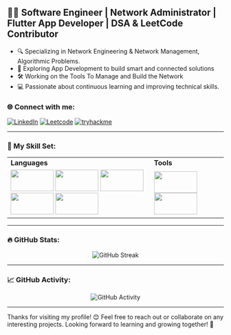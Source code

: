 ## 👨‍💻 Software Engineer | Network Administrator | Flutter App Developer | DSA & LeetCode Contributor

- 🔍 Specializing in Network Engineering & Network Management, Algorithmic Problems.
- 📱 Exploring App Development to build smart and connected solutions
- 🛠️ Working on the Tools To Manage and Build the Network
- 💻 Passionate about continuous learning and improving technical skills.

### 🌐 Connect with me:
[![LinkedIn](https://img.shields.io/badge/-LinkedIn-blue?style=flat-square&logo=LinkedIn&logoColor=white)](https://www.linkedin.com/in/hussainahmad02/) 
[![Leetcode](https://img.shields.io/badge/-Leetcode-orange?style=flat-square&logo=Leetcode&logoColor=white)](https://leetcode.com/u/hussainahmad02/)
[![tryhackme](https://img.shields.io/badge/-tryhackme-00D0A3?style=flat-square&logo=tryhackme&logoColor=white)](https://tryhackme.com/r/p/hussainahamd9402)

---

### 🧰 My Skill Set:

<table>
  <tr>
    <td><b>Languages</b></td>
    <td><b>Tools</b></td>
  </tr>
  <tr>
    <td>
      <img src="https://img.shields.io/badge/-Python-3776AB?style=flat&logo=python&logoColor=white" width="100" height="50">
      <img src="https://img.shields.io/badge/-Bash-4EAA25?style=flat&logo=gnu-bash&logoColor=white" width="100" height="50">
      <img src="https://img.shields.io/badge/-C++-00599C?style=flat&logo=c%2B%2B&logoColor=white" width="100" height="50">
      <img src="https://img.shields.io/badge/-PHP-777BB4?style=flat&logo=php&logoColor=white" width="100" height="50">
      <img src="https://img.shields.io/badge/-Flutter-02569B?style=flat&logo=flutter&logoColor=white" width="100" height="50">
    </td>
    <td>
 <img src="https://img.shields.io/badge/-Packet%20Tracer-00A8E8?style=flat&logo=cisco&logoColor=white" width="100" height="50">
      <img src="https://img.shields.io/badge/-Burp%20Suite-FF5733?style=flat&logo=burp-suite&logoColor=white" width="100" height="50">
    </td>
  </tr>
</table>

---
### 🔥 GitHub Stats:
<p align="center">
  <img src="https://github-readme-streak-stats.herokuapp.com/?user=hussainahmad402&theme=dark&hide_border=true" alt="GitHub Streak">
</p>


---

### 📈 GitHub Activity:
<p align="center">
  <img src="https://github-readme-activity-graph.vercel.app/graph?username=hussainahmad402&theme=react&hide_border=true" alt="GitHub Activity">
</p>

---

Thanks for visiting my profile! 😊 Feel free to reach out or collaborate on any interesting projects. Looking forward to learning and growing together! 🌱
